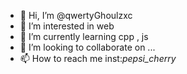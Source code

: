 - 👋 Hi, I’m @qwertyGhoulzxc
- 👀 I’m interested in web 
- 🌱 I’m currently learning cpp , js 
- 💞️ I’m looking to collaborate on ...
- 📫 How to reach me inst:_pepsi_cherry_

<!---
qwertyGhoulzxc/qwertyGhoulzxc is a ✨ special ✨ repository because its `README.md` (this file) appears on your GitHub profile.
You can click the Preview link to take a look at your changes.
--->
